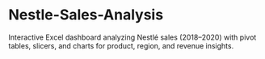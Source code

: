 # Nestle-Sales-Analysis
Interactive Excel dashboard analyzing Nestlé sales (2018–2020) with pivot tables, slicers, and charts for product, region, and revenue insights.
